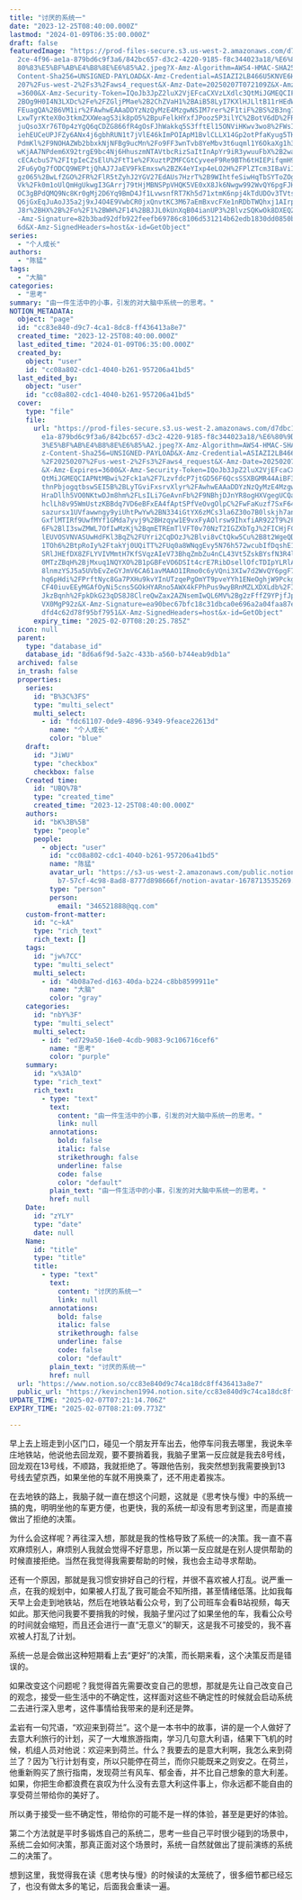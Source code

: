 ```yaml
---
title: "讨厌的系统一"
date: "2023-12-25T08:40:00.000Z"
lastmod: "2024-01-09T06:35:00.000Z"
draft: false
featuredImage: "https://prod-files-secure.s3.us-west-2.amazonaws.com/d7dbc101-8\
  2ce-4f96-ae1a-879bd6c9f3a6/842bc657-d3c2-4220-9185-f8c344023a18/%E6%80%9D%E8%\
  80%83%E5%BF%AB%E4%B8%8E%E6%85%A2.jpeg?X-Amz-Algorithm=AWS4-HMAC-SHA256&X-Amz-\
  Content-Sha256=UNSIGNED-PAYLOAD&X-Amz-Credential=ASIAZI2LB466U5KNVE6H%2F20250\
  207%2Fus-west-2%2Fs3%2Faws4_request&X-Amz-Date=20250207T072109Z&X-Amz-Expires\
  =3600&X-Amz-Security-Token=IQoJb3JpZ2luX2VjEFcaCXVzLXdlc3QtMiJGMEQCIFn7GqMNU%\
  2BOg9H0I4N3LXDc%2Fe%2FZGljPMae%2B2ChZVaH1%2BAiB58LyI7KXlHJLltB11rHEdWwx4YJoFG\
  FEuagQA%2B6VM1ir%2FAwhwEAAaDDYzNzQyMzE4MzgwNSIM7rer%2F1tiF%2BS%2B3ng7KtwDpzaS\
  LxwTyrKteX0o3tkmZXXWeagS3ik8pO5%2BpuFelkHYxfJPooz5P3ilYC%2BotV6dD%2FRZdW%2FrA\
  juQso3Xr76T0p4zYgQ6qCDZG866fR4gOsFJhWakkq5S3fftEl15ONViHKwv3wo8%2FWsIhP0ENYfw\
  iehEUCeUPJFZy6ANx4j6gbhRUN1t7jVlE46kImPOIApM1BvlCLLX14Gp2otPfaKyug5THxRxe691O\
  PdmKl%2F9NOHAZWb2bbxkNjNFBg9ucMn%2Fo9FF3wnTvb8YeMbv3t6uqml1Y6OkaXg1h3IdVRYTut\
  wKjAA7NPdem6X92trgE9bc4Nj6HhuszmNTAVtbcRizSaItInApYr9iR3ywuuFbX%2B2waqtHyAdan\
  cECAcbuS7%2FItpIeCZsElU%2FtT1e%2FXuztPZMFCGtCyveeF9Re9BTh6tHIEPifqmH9waqPfAs%\
  2Fu6yOg7fODCQ9WEPtjQhAJ7JaEV9FkEmxsw%2BZK4eYIxp4eLO2H%2FPlZTcm3IBaViI%2BfvICH\
  gz065%2BwLfZGO%2FR%2FlR5tZyhJ2YGV27EdAUs7HzrT%2B9WIhtfeSiwHqTbSYToZOge6Mm3HmB\
  Vk%2Fk0m1oUlQmHgUkwgI3GArrj79tHjMBNSPpVHQK5VE0xX8Jk6Nwgw992WvQY6pgFJHvMysJozO\
  OC3gBPdQMQ9Nc8Kr0gMj2D6Yq9BmD4Jf1LvwsnfRT7Kh5d71xtmK6npj4kTdUDOv3TVtsO%2BxqO4\
  Q6jGxEqJuAoJ35a2j9xJ4O4E9VwbCR0jxQnvtKC3M67aEmBxvcFXe1nRDbTWQhxj1AIrpR2aVHML3\
  J8r%2BHX%2B%2Fo%2F1%2BWH%2F14%2BBJJL0kUnXqB04ianUP3%2BlvzSQKwOk8DXEQ2KuxhgD&X\
  -Amz-Signature=82b3bad92dfb922feefb69786c8106d531214b62edb1830dd0850bb541bc1a\
  6d&X-Amz-SignedHeaders=host&x-id=GetObject"
series:
  - "个人成长"
authors:
  - "陈猛"
tags:
  - "大脑"
categories:
  - "思考"
summary: "由一件生活中的小事，引发的对大脑中系统一的思考。"
NOTION_METADATA:
  object: "page"
  id: "cc83e840-d9c7-4ca1-8dc8-ff436413a8e7"
  created_time: "2023-12-25T08:40:00.000Z"
  last_edited_time: "2024-01-09T06:35:00.000Z"
  created_by:
    object: "user"
    id: "cc08a802-cdc1-4040-b261-957206a41bd5"
  last_edited_by:
    object: "user"
    id: "cc08a802-cdc1-4040-b261-957206a41bd5"
  cover:
    type: "file"
    file:
      url: "https://prod-files-secure.s3.us-west-2.amazonaws.com/d7dbc101-82ce-4f96-a\
        e1a-879bd6c9f3a6/842bc657-d3c2-4220-9185-f8c344023a18/%E6%80%9D%E8%80%8\
        3%E5%BF%AB%E4%B8%8E%E6%85%A2.jpeg?X-Amz-Algorithm=AWS4-HMAC-SHA256&X-Am\
        z-Content-Sha256=UNSIGNED-PAYLOAD&X-Amz-Credential=ASIAZI2LB466VB5C43HX\
        %2F20250207%2Fus-west-2%2Fs3%2Faws4_request&X-Amz-Date=20250207T072025Z\
        &X-Amz-Expires=3600&X-Amz-Security-Token=IQoJb3JpZ2luX2VjEFcaCXVzLXdlc3\
        QtMiJGMEQCIAPNtMBwi%2Fck1a%2F7LzvfdcP7jtGD56F6QcsSSXBGMR44AiBF3yBtquhDB\
        thnPbjogqtbswSEI5B%2BLyTGviFxsrvXlyr%2FAwhwEAAaDDYzNzQyMzE4MzgwNSIMPu9X\
        HraDllh5VO0NKtwDJm8hm%2FLsILi7GeAvnFb%2F9NBhjDJnYR8ogHXVgegUCQaCU%2B8kd\
        hclLh8v95WmUstzKBBdq7VD6eBFxEA4fAptSPfVeOvgOlpC%2FwFaKuzf7SxF64ZCPbnVHx\
        sazursx1UVfawwngy9yiUhtPwYw%2BN334iGtYX6zMCs3la6Z30o7B0lskjh7an%2B7lMSw\
        GxflMTIRf9UwfMYf1GMda7yvj9%2BHzqyw1E9vxFyAOlrsw9IhxfiAR922T9%2FFHUu1vRE\
        6F%2BlI3swZMWL7OfIwMzKj%2BqmETREmTlVFT0v70NzT2IGZXbTgJ%2FICHjFC9RVTwJto\
        lEUVOSVNVASUwHdFKl3BqZ%2FUYri2CqDOzJ%2Blvi8vCtQkw5Cu%2B8t2WgeQDWVTOVRSt\
        1TOh6%2BtpRoIy%2FtakYj0UQiTT%2FUq0a8WNqgEvy5N76h572wcubIfDqshE1MtR7axtk\
        SRlJHEfDX8ZFLYVIVMmtH7KfSVqzAIeV73BhqZmbZu4nCL43Vt5ZskBYsfN3R4l902BS1l0\
        0MTzZBqH%2BjMxuq1NQYXO%2B1pGBFeVO6DSIt4crE7RibDsellOfcTDIpYLRlAz7mSbWIo\
        8lnmzYSJ5a5UVbEvZeGYJmV6CA61avMAAO1IRmo0c6yVQni3XIw7d2WvQY6pgF7cjvTiKxK\
        hq6pHdi%2FPrftNyc8Ga7PXHu9kvYInUTzqePgOmYT9pveYYh1ENeOghjW9PckgS4h%2Bk4\
        CF40iuvEEyMGAfOyNi5cns5GOkHYARno5AWX4kFPhPus9wyBRnMZLXDXLdb%2FIj84yzULr\
        JkzBqnh%2FpkDkG23qDS8J8ClreQwZax2AZNsemIwQL6MV%2Bg2zFffZ9YPjfJpcxXHPfOb\
        VX0MgP92z&X-Amz-Signature=ea90bec67bfc18c31dbca0e696a2a04faa87ea85c3eb5\
        dfd4c62d78f95bf7951&X-Amz-SignedHeaders=host&x-id=GetObject"
      expiry_time: "2025-02-07T08:20:25.785Z"
  icon: null
  parent:
    type: "database_id"
    database_id: "8d6a6f9d-5a2c-433b-a560-b744eab9db1a"
  archived: false
  in_trash: false
  properties:
    series:
      id: "B%3C%3FS"
      type: "multi_select"
      multi_select:
        - id: "fdc61107-0de9-4896-9349-9feace22613d"
          name: "个人成长"
          color: "blue"
    draft:
      id: "JiWU"
      type: "checkbox"
      checkbox: false
    Created time:
      id: "UBQ%7B"
      type: "created_time"
      created_time: "2023-12-25T08:40:00.000Z"
    authors:
      id: "bK%3B%5B"
      type: "people"
      people:
        - object: "user"
          id: "cc08a802-cdc1-4040-b261-957206a41bd5"
          name: "陈猛"
          avatar_url: "https://s3-us-west-2.amazonaws.com/public.notion-static.com/775523\
            b7-57cf-4c98-8ad8-8777d898666f/notion-avatar-1678713535269.png"
          type: "person"
          person:
            email: "346521888@qq.com"
    custom-front-matter:
      id: "c~kA"
      type: "rich_text"
      rich_text: []
    tags:
      id: "jw%7CC"
      type: "multi_select"
      multi_select:
        - id: "4b08a7ed-d163-40da-b224-c8bb8599911e"
          name: "大脑"
          color: "gray"
    categories:
      id: "nbY%3F"
      type: "multi_select"
      multi_select:
        - id: "ed729a50-16e0-4cdb-9083-9c106716cef6"
          name: "思考"
          color: "purple"
    summary:
      id: "x%3AlD"
      type: "rich_text"
      rich_text:
        - type: "text"
          text:
            content: "由一件生活中的小事，引发的对大脑中系统一的思考。"
            link: null
          annotations:
            bold: false
            italic: false
            strikethrough: false
            underline: false
            code: false
            color: "default"
          plain_text: "由一件生活中的小事，引发的对大脑中系统一的思考。"
          href: null
    Date:
      id: "zYLY"
      type: "date"
      date: null
    Name:
      id: "title"
      type: "title"
      title:
        - type: "text"
          text:
            content: "讨厌的系统一"
            link: null
          annotations:
            bold: false
            italic: false
            strikethrough: false
            underline: false
            code: false
            color: "default"
          plain_text: "讨厌的系统一"
          href: null
  url: "https://www.notion.so/cc83e840d9c74ca18dc8ff436413a8e7"
  public_url: "https://kevinchen1994.notion.site/cc83e840d9c74ca18dc8ff436413a8e7"
UPDATE_TIME: "2025-02-07T07:21:14.706Z"
EXPIRY_TIME: "2025-02-07T08:21:09.773Z"

---
```

<link rel="stylesheet" href="https://cdn.jsdelivr.net/npm/katex@0.16.2/dist/katex.min.css" integrity="sha384-bYdxxUwYipFNohQlHt0bjN/LCpueqWz13HufFEV1SUatKs1cm4L6fFgCi1jT643X" crossorigin="anonymous">


早上去上班走到小区门口，碰见一个朋友开车出去，他停车问我去哪里，我说朱辛庄地铁站，他说他去回龙观，要不要捎着我，我脑子里第一反应就是我去8号线，回龙观在13号线，不顺路，我就拒绝了。等跟他告别，我突然想到我需要换到13号线去望京西，如果坐他的车就不用换乘了，还不用走着挨冻。


在去地铁的路上，我脑子就一直在想这个问题，这就是《思考快与慢》中的系统一搞的鬼，明明坐他的车更方便，也更快，我的系统一却没有思考到这里，而是直接做出了拒绝的决策。


为什么会这样呢？再往深入想，那就是我的性格导致了系统一的决策。我一直不喜欢麻烦别人，麻烦别人我就会觉得不好意思，所以第一反应就是在别人提供帮助的时候直接拒绝。当然在我觉得我需要帮助的时候，我也会主动寻求帮助。


还有一个原因，那就是我习惯安排好自己的行程，并很不喜欢被人打乱。说严重一点，在我的规划中，如果被人打乱了我可能会不知所措，甚至情绪低落。比如我每天早上会走到地铁站，然后在地铁站看公众号，到了公司班车会看B站视频，每天如此。那天他问我要不要捎我的时候，我脑子里闪过了如果坐他的车，我看公众号的时间就会缩短，而且还会进行一直“无意义”的聊天，这是我不可接受的，我不喜欢被人打乱了计划。


系统一总是会做出这种短期看上去“更好”的决策，而长期来看，这个决策反而是错误的。


如果改变这个问题呢？我觉得首先需要改变自己的思想，那就是先让自己改变自己的观念，接受一些生活中的不确定性，这样面对这些不确定性的时候就会启动系统二去进行深入思考，这件事情给我带来的是利还是弊。


孟岩有一句咒语，“欢迎来到荷兰”。这个是一本书中的故事，讲的是一个人做好了去意大利旅行的计划，买了一大堆旅游指南，学习几句意大利语，结果下飞机的时候，机组人员对他说：欢迎来到荷兰。什么？我要去的是意大利啊，我怎么来到荷兰了？因为飞行计划有变，所以只能停在荷兰，而你只能既来之则安之。在荷兰，他重新购买了旅行指南，发现荷兰有风车、郁金香，并不比自己想象的意大利差。如果，你把生命都浪费在哀叹为什么没有去意大利这件事上，你永远都不能自由的享受荷兰带给你的美好了。


所以勇于接受一些不确定性，带给你的可能不是一样的体验，甚至是更好的体验。


第二个方法就是平时多锻炼自己的系统二，思考一些自己平时很少碰到的场景中，系统二会如何决策，那真正面对这个场景时，系统一自然就做出了提前演练的系统二的决策了。


想到这里，我觉得我在读《思考快与慢》的时候读的太笼统了，很多细节都已经忘了，也没有做太多的笔记，后面我会重读一遍。

